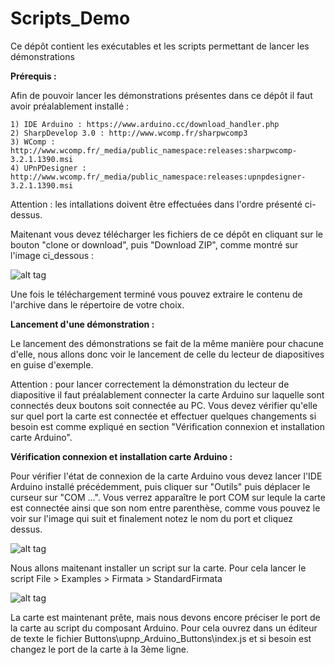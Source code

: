 # Scripts_Demo
Ce dépôt contient les exécutables et les scripts permettant de lancer les démonstrations

<strong>Prérequis : </strong>

Afin de pouvoir lancer les démonstrations présentes dans ce dépôt il faut avoir préalablement installé :

    1) IDE Arduino : https://www.arduino.cc/download_handler.php
    2) SharpDevelop 3.0 : http://www.wcomp.fr/sharpwcomp3
    3) WComp : http://www.wcomp.fr/_media/public_namespace:releases:sharpwcomp-3.2.1.1390.msi
    4) UPnPDesigner : http://www.wcomp.fr/_media/public_namespace:releases:upnpdesigner-3.2.1.1390.msi
    
Attention : les intallations doivent être effectuées dans l'ordre présenté ci-dessus.

Maitenant vous devez télécharger les fichiers de ce dépôt en cliquant sur le bouton "clone or download", puis "Download ZIP",
comme montré sur l'image ci_dessous :

![alt tag](https://github.com/components-upnp/Scripts_Demo/blob/master/captureDepotDemos.PNG)

Une fois le téléchargement terminé vous pouvez extraire le contenu de l'archive dans le répertoire de votre choix.

<strong>Lancement d'une démonstration :</strong>

Le lancement des démonstrations se fait de la même manière pour chacune d'elle, nous allons donc voir le lancement de celle 
du lecteur de diapositives en guise d'exemple.

Attention : pour lancer correctement la démonstration du lecteur de diapositive il faut préalablement connecter la carte Arduino
sur laquelle sont connectés deux boutons soit connectée au PC. Vous devez vérifier qu'elle sur quel port la carte est connectée
et effectuer quelques changements si besoin est comme expliqué en section "Vérification connexion et installation carte Arduino".

<strong>Vérification connexion et installation carte Arduino :</strong>

Pour vérifier l'état de connexion de la carte Arduino vous devez lancer l'IDE Arduino installé précédemment, puis cliquer sur 
"Outils" puis déplacer le curseur sur "COM ...". Vous verrez apparaître le port COM sur lequle la carte est connectée ainsi 
que son nom entre parenthèse, comme vous pouvez le voir sur l'image qui suit et finalement notez le nom du port et cliquez dessus.

![alt tag](https://github.com/components-upnp/Scripts_Demo/blob/master/captureArduinoPort.png)

Nous allons maitenant installer un script sur la carte. Pour cela lancer le script File > Examples > Firmata > StandardFirmata

![alt tag](https://github.com/components-upnp/Scripts_Demo/blob/master/captureArduinoFirmata.png)

La carte est maintenant prête, mais nous devons encore préciser le port de la carte au script du composant Arduino.
Pour cela ouvrez dans un éditeur de texte le fichier Buttons\upnp_Arduino_Buttons\index.js et si besoin est changez le 
port de la carte à la 3ème ligne.
